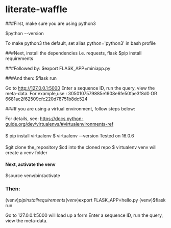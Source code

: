 # literate-waffle


###First, make sure you are using  python3

$python --version

To make python3 the default, set alias python='python3' in bash profile


###Next, install the dependencies i.e. requests, flask
$pip install requirements

###Followed by: 
$export FLASK_APP=miniapp.py


###And then: 
$flask run 

Go to http://127.0.0.1:5000 
Enter a sequence ID, run the query, view the meta-data. 
For example,use :  3050107579885e1608e6fe50fae3f8d0 OR 6681ac2f62509cfc220d78751b8dc524



###If you are using a virtual environment, follow steps below: 

For details, see: https://docs.python-guide.org/dev/virtualenvs/#virtualenvironments-ref

####
$ pip install virtualenv
$ virtualenv --version
Tested on 16.0.6

####
$git clone the_repository
$cd into the cloned repo
$ virtualenv venv
will create a venv folder

#### Next, activate the venv
$source venv/bin/activate

### Then:
(venv)$pip install requirements
(venv)$export FLASK_APP=hello.py
(venv)$flask run 

Go to 127.0.0.1:5000 will load up a form 
Enter a sequence ID, run the query, view the meta-data. 


